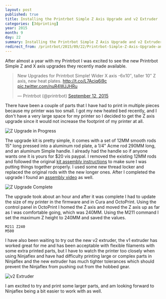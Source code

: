 ```yaml
---
layout: post
published: true
title: Installing the Printrbot Simple Z Axis Upgrade and v2 Extruder
categories: [3dprinting]
year: 2015
month: 9
day: 22
summary: Installing the Printrbot Simple Z Axis Upgrade and v2 Extruder
redirect_from: /printrbot/2015/09/22/Printrbot-Simple-Z-Axis-Upgrade-and-v2-Extruder/
---
```


After almost a year with my Printrbot I was excited to see the new Printrbot Simple Z and X axis upgrades they recently made available.

<blockquote class="twitter-tweet" lang="en"><p lang="en" dir="ltr">New Upgrades for Printrbot Simple! Wider X axis -6x10″, taller 10″ Z axis, new heat plates. <a href="http://t.co/L7Aciq6i9c">http://t.co/L7Aciq6i9c</a> <a href="http://t.co/nuR4WJJHRu">pic.twitter.com/nuR4WJJHRu</a></p>&mdash; Printrbot (@printrbot) <a href="https://twitter.com/printrbot/status/642722402573520897">September 12, 2015</a></blockquote>
<script async src="//platform.twitter.com/widgets.js" charset="utf-8"></script>

 There have been a couple of parts that I have had to print in multiple pieces because my printer was too small. I got my new heated bed recently, and I don't have a very large space for my printer so I decided to get the Z axis upgrade since it would not increase the footprint of my printer at all.

<img alt="Z Upgrade in Progress" src="https://garthvh.com/assets/img/printrbot/z_upgrade_1.jpg" class="img-fluid" />

The upgrade kit is pretty simple, it comes with a set of 12MM smooth rods 15" long pressed into a aluminum rod plate, a 1/4" Acme rod 290MM long, and an aluminum Simple handle. I already had the handle so if anyone wants one it is yours for $20 vis paypal. I removed the existing 12MM rods and followed the original [kit assembly instructions](http://help.printrbot.com/Guide/Printrbot+Simple+Metal+%28Model+1403%29/142) to make sure I was putting things together properly.  I used some new thread locker and replaced the original rods with the new longer ones. After I completed the upgrade I found an [assembly video](https://youtu.be/a9bMh-npM-E) as well.

<img alt="Z Upgrade Complete" src="https://garthvh.com/assets/img/printrbot/z_upgrade_2.jpg" class="img-fluid" />

The upgrade took about an hour and after it was complete I had to update the size of my printer in the firmware and in Cura and OctoPrint. Using the control panel in OctoPrint I homed the Z axis and moved the Z axis up as far as I was comfortable going, which was 240MM.  Using the M211 command I set the maximum Z height to 240MM and saved the values.

    M211 Z240
    M500

I have also been waiting to try out the new v2 extruder, the v1 extruder has worked great for me and has been acceptable with flexible filaments with some extra printed parts, but I have to watch the printer too closely when using Ninjaflex and have had difficulty printing large or complex parts in Ninjaflex and the new extruder has much tighter tolerances which should prevent the Ninjaflex from pushing out from the hobbed gear.

<img alt="v2 Extruder" src="https://garthvh.com/assets/img/printrbot/extruder_v2.jpg" class="img-fluid" />

I am excited to try and print some larger parts, and am looking forward to Ninjaflex being a bit easier to work with as well.
